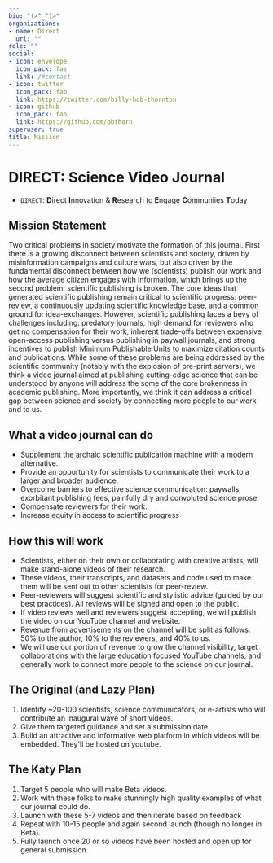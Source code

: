 ```yaml
---
bio: "(>^_^)>"
organizations:
- name: Direct
  url: ""
role: ""
social:
- icon: envelope
  icon_pack: fas
  link: /#contact
- icon: twitter
  icon_pack: fab
  link: https://twitter.com/billy-bob-thornton
- icon: github
  icon_pack: fab
  link: https://github.com/bbthorn
superuser: true
title: Mission
---
```


# DIRECT: Science Video Journal

+ `DIRECT`: **D**irect **I**nnovation & **R**esearch to **E**ngage **C**ommuniies **T**oday

## Mission Statement

Two critical problems in society motivate the formation of this journal. First there is a growing disconnect between scientists and society, driven by 
misinformation campaigns and culture wars, but also driven by the fundamental disconnect between how we (scientists) publish our work and how
the average citizen engages with information, which brings up the second problem: scientific publishing is broken. The core ideas that generated scientific publishing remain critical to scientific progress: peer-review, a continuously updating scientific knowledge base, and a common ground for idea-exchanges. However, scientific publishing faces a bevy of challenges including: predatory journals, high demand for reviewers who get no compensation for their work, inherent trade-offs between expensive open-access publishing versus publishing in paywall journals, and strong incentives to publish Minimum Publishable Units to maximize citation counts and publications. While some of these problems are being addressed by the scientific community (notably with the explosion of pre-print servers), we think a video journal aimed at publishing cutting-edge science that can be understood by anyone will address the some of the core brokenness in academic publishing. More importantly, we think it can address a critical gap between science and society by connecting more people to our work and to us.  

## What a video journal can do

+ Supplement the archaic scientific publication machine with a modern alternative.
+ Provide an opportunity for scientists to communicate their work to a larger and broader audience.
+ Overcome barriers to effective science communication: paywalls, exorbitant publishing fees, painfully dry and convoluted science prose.
+ Compensate reviewers for their work.
+ Increase equity in access to scientific progress


## How this will work

+ Scientists, either on their own or collaborating with creative artists, will make stand-alone videos of their research.
+ These videos, their transcripts, and datasets and code used to make them will be sent out to other scientists for peer-review.
+ Peer-reviewers will suggest scientific and stylistic advice (guided by our best practices). All reviews will be signed and open to the public.
+ If video reviews well and reviewers suggest accepting, we will publish the video on our YouTube channel and website.
+ Revenue from advertisements on the channel will be split as follows: 50% to the author, 10% to the reviewers, and 40% to us. 
+ We will use our portion of revenue to grow the channel visibility, target collaborations with the large education focused YouTube channels, and generally work to connect more people to the science on our journal.


## The Original (and Lazy Plan)

1. Identify ~20-100 scientists, science communicators, or e-artists who will contribute an inaugural wave of short videos.
2. Give them targeted guidance and set a submission date
3. Build an attractive and informative web platform in which videos will be embedded. They'll be hosted on youtube.


## The Katy Plan
1. Target 5 people who will make Beta videos.
2. Work with these folks to make stunningly high quality examples of what our journal could do.
3. Launch with these 5-7 videos and then iterate based on feedback
4. Repeat with 10-15 people and again second launch (though no longer in Beta).
5. Fully launch once 20 or so videos have been hosted and open up for general submission. 
